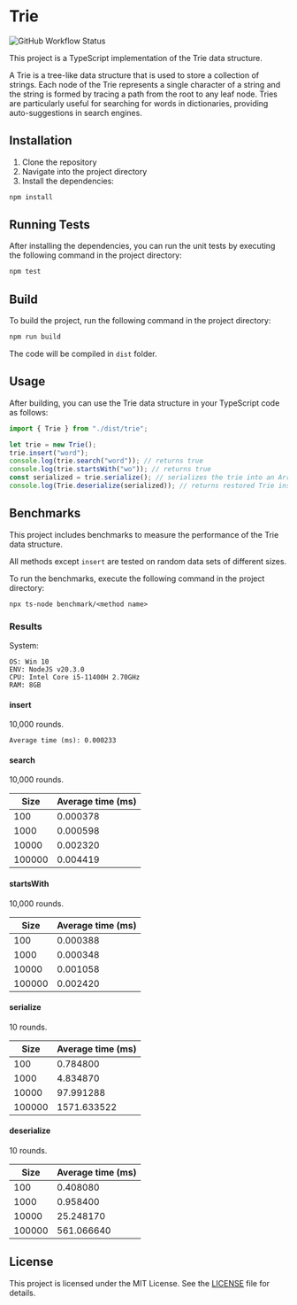 # Trie

![GitHub Workflow Status](https://img.shields.io/github/actions/workflow/status/zhelvis/trie/node.js.yml)

This project is a TypeScript implementation of the Trie data structure.

A Trie is a tree-like data structure that is used to store a collection of strings. Each node of the Trie represents a single character of a string and the string is formed by tracing a path from the root to any leaf node. Tries are particularly useful for searching for words in dictionaries, providing auto-suggestions in search engines.

## Installation

1. Clone the repository
1. Navigate into the project directory
1. Install the dependencies:

```bash
npm install
```

## Running Tests

After installing the dependencies, you can run the unit tests by executing the following command in the project directory:

```bash
npm test
```

## Build

To build the project, run the following command in the project directory:

```bash
npm run build
```

The code will be compiled in `dist` folder.

## Usage

After building, you can use the Trie data structure in your TypeScript code as follows:

```typescript
import { Trie } from "./dist/trie";

let trie = new Trie();
trie.insert("word");
console.log(trie.search("word")); // returns true
console.log(trie.startsWith("wo")); // returns true
const serialized = trie.serialize(); // serializes the trie into an ArrayBuffer
console.log(Trie.deserialize(serialized)); // returns restored Trie instance
```

## Benchmarks

This project includes benchmarks to measure the performance of the Trie data structure.

All methods except `insert` are tested on random data sets of different sizes.

To run the benchmarks, execute the following command in the project directory:

```
npx ts-node benchmark/<method name>
```

### Results

System:

```
OS: Win 10
ENV: NodeJS v20.3.0
CPU: Intel Core i5-11400H 2.70GHz
RAM: 8GB
```

#### insert

10,000 rounds.

```
Average time (ms): 0.000233
```

#### search

10,000 rounds.

| Size   | Average time (ms) |
| ------ | ----------------- |
| 100    | 0.000378          |
| 1000   | 0.000598          |
| 10000  | 0.002320          |
| 100000 | 0.004419          |

#### startsWith

10,000 rounds.

| Size   | Average time (ms) |
| ------ | ----------------- |
| 100    | 0.000388          |
| 1000   | 0.000348          |
| 10000  | 0.001058          |
| 100000 | 0.002420          |

#### serialize

10 rounds.

| Size   | Average time (ms) |
| ------ | ----------------- |
| 100    | 0.784800          |
| 1000   | 4.834870          |
| 10000  | 97.991288        |
| 100000 | 1571.633522       |

#### deserialize

10 rounds.

| Size   | Average time (ms) |
| ------ | ----------------- |
| 100    | 0.408080          |
| 1000   | 0.958400          |
| 10000  | 25.248170         |
| 100000 | 561.066640        |

## License

This project is licensed under the MIT License. See the [LICENSE](LICENSE) file for details.
